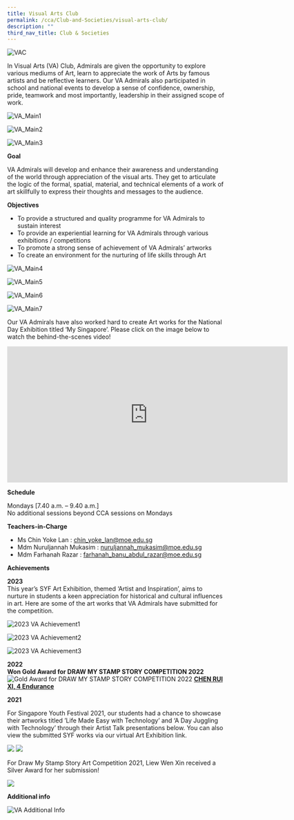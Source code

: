 ```yaml
---
title: Visual Arts Club
permalink: /cca/Club-and-Societies/visual-arts-club/
description: ""
third_nav_title: Club & Societies
---
```

![VAC](/images/CCA/visual%20arts.png)

In Visual Arts (VA) Club, Admirals are given the opportunity to explore various mediums of Art, learn to appreciate the work of Arts by famous artists and be reflective learners. Our VA Admirals also participated in school and national events to develop a sense of confidence, ownership, pride, teamwork and most importantly, leadership in their assigned scope of work.

![VA_Main1](/images/va_main1.jpg)

![VA_Main2](/images/va_main2.jpg)

![VA_Main3](/images/va_main3.jpg)

**Goal**

VA Admirals will develop and enhance their awareness and understanding of the world through appreciation of the visual arts. They get to articulate the logic of the formal, spatial, material, and technical elements of a work of art skillfully to express their thoughts and messages to the audience.


**Objectives**

* To provide a structured and quality programme for VA Admirals to sustain interest
* To provide an experiential learning for VA Admirals through various exhibitions / competitions
* To promote a strong sense of achievement of VA Admirals’ artworks 
* To create an environment for the nurturing of life skills through Art


![VA_Main4](/images/va_main4.jpg)

![VA_Main5](/images/va_main5.jpg)

![VA_Main6](/images/va_main6.jpg)

![VA_Main7](/images/va_main7.jpg)

Our VA Admirals have also worked hard to create Art works for the National Day Exhibition titled ‘My Singapore’. Please click on the image below to watch the behind-the-scenes video!

<iframe allowfullscreen="" allow="accelerometer; autoplay; clipboard-write; encrypted-media; gyroscope; picture-in-picture; web-share" frameborder="0" title="YouTube video player" src="https://www.youtube.com/embed/KsRY2sBO7nQ?si=n0q1Uw34Ok-a8x9T" height="315" width="650"></iframe>

**Schedule**

Mondays [7.40 a.m. – 9.40 a.m.] <br>
No additional sessions beyond CCA sessions on Mondays <br>

**Teachers-in-Charge**

* Ms Chin Yoke Lan : <a href="mailto:chin_yoke_lan@moe.edu.sg">chin_yoke_lan@moe.edu.sg</a>
* Mdm Nuruljannah Mukasim : <a href="mailto: nuruljannah_mukasim@moe.edu.sg"> nuruljannah_mukasim@moe.edu.sg </a>
* Mdm Farhanah Razar : <a href="mailto:farhanah_banu_abdul_razar@moe.edu.sg">farhanah_banu_abdul_razar@moe.edu.sg</a>
	


**Achievements**

**2023** <br>
This year’s SYF Art Exhibition, themed ‘Artist and Inspiration’, aims to nurture in students a keen appreciation for historical and cultural influences in art.
Here are some of the art works that VA Admirals have submitted for the competition. 

![2023 VA Achievement1](/images/2023_va_achievment1.png)

![2023 VA Achievement2](/images/2023_va_achievment2.png)

![2023 VA Achievement3](/images/2023_va_achievment3.png)


**2022** <br>
**Won Gold Award for DRAW MY STAMP STORY COMPETITION 2022**
![Gold Award for DRAW MY STAMP STORY COMPETITION 2022](/images/2023%20stamp%20story%20competition.jpg)
<b><u>CHEN RUI XI, 4 Endurance</u></b>


**2021**

For Singapore Youth Festival 2021, our students had a chance to showcase their artworks titled ’Life Made Easy with Technology’ and ‘A Day Juggling with Technology’ through their Artist Talk presentations below. You can also view the submitted SYF works via our virtual Art Exhibition link.

![](/images/VA2.jpg)
![](/images/VA3.jpg)

For Draw My Stamp Story Art Competition 2021, Liew Wen Xin received a Silver Award for her submission!

![](/images/VA4.jpg)


**Additional info**

![VA Additional Info](/images/va_additional_info.jpg)